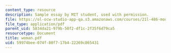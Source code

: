 ```yaml
---
content_type: resource
description: Sample essay by MIT student, used with permission.
file: https://ol-ocw-studio-app-qa.s3.amazonaws.com/courses/21l-486-modern-drama-spring-2006/59974bee074f80f717b422269c865431_woman.pdf
file_type: application/pdf
parent_uid: 5834da21-979b-50f2-df1c-2f35f6d79ca5
resourcetype: Document
title: woman.pdf
uid: 59974bee-074f-80f7-17b4-22269c865431
---
```

